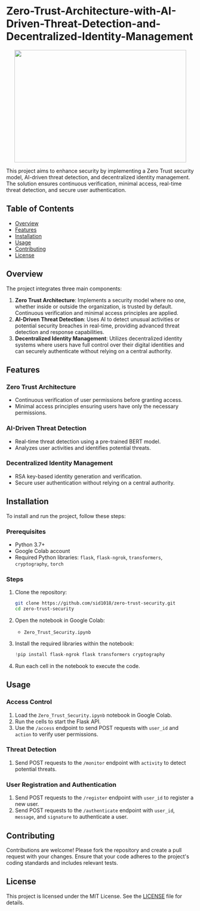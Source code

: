 # Zero-Trust-Architecture-with-AI-Driven-Threat-Detection-and-Decentralized-Identity-Management
<p align="center">
  <img width="460" height="300" src="https://github.com/user-attachments/assets/a3b1543e-0eb5-4fd2-8280-9fd3342d650b"
>
</p>
This project aims to enhance security by implementing a Zero Trust security model, AI-driven threat detection, and decentralized identity management. The solution ensures continuous verification, minimal access, real-time threat detection, and secure user authentication.


## Table of Contents
- [Overview](#overview)
- [Features](#features)
- [Installation](#installation)
- [Usage](#usage)
- [Contributing](#contributing)
- [License](#license)

## Overview
The project integrates three main components:
1. **Zero Trust Architecture**: Implements a security model where no one, whether inside or outside the organization, is trusted by default. Continuous verification and minimal access principles are applied.
2. **AI-Driven Threat Detection**: Uses AI to detect unusual activities or potential security breaches in real-time, providing advanced threat detection and response capabilities.
3. **Decentralized Identity Management**: Utilizes decentralized identity systems where users have full control over their digital identities and can securely authenticate without relying on a central authority.

## Features
### Zero Trust Architecture
- Continuous verification of user permissions before granting access.
- Minimal access principles ensuring users have only the necessary permissions.

### AI-Driven Threat Detection
- Real-time threat detection using a pre-trained BERT model.
- Analyzes user activities and identifies potential threats.

### Decentralized Identity Management
- RSA key-based identity generation and verification.
- Secure user authentication without relying on a central authority.

## Installation
To install and run the project, follow these steps:

### Prerequisites
- Python 3.7+
- Google Colab account
- Required Python libraries: `flask`, `flask-ngrok`, `transformers`, `cryptography`, `torch`

### Steps
1. Clone the repository:
   ```sh
   git clone https://github.com/sid1018/zero-trust-security.git
   cd zero-trust-security
   ```

2. Open the notebook in Google Colab:
   - `Zero_Trust_Security.ipynb`

3. Install the required libraries within the notebook:
   ```python
   !pip install flask-ngrok flask transformers cryptography
   ```

4. Run each cell in the notebook to execute the code.

## Usage
### Access Control
1. Load the `Zero_Trust_Security.ipynb` notebook in Google Colab.
2. Run the cells to start the Flask API.
3. Use the `/access` endpoint to send POST requests with `user_id` and `action` to verify user permissions.

### Threat Detection
1. Send POST requests to the `/monitor` endpoint with `activity` to detect potential threats.

### User Registration and Authentication
1. Send POST requests to the `/register` endpoint with `user_id` to register a new user.
2. Send POST requests to the `/authenticate` endpoint with `user_id`, `message`, and `signature` to authenticate a user.

## Contributing
Contributions are welcome! Please fork the repository and create a pull request with your changes. Ensure that your code adheres to the project's coding standards and includes relevant tests.

## License
This project is licensed under the MIT License. See the [LICENSE](LICENSE) file for details.
